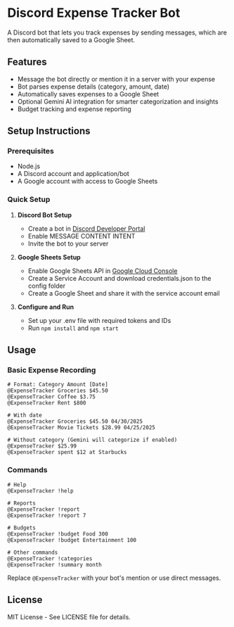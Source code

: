 # Discord Expense Tracker Bot

A Discord bot that lets you track expenses by sending messages, which are then automatically saved to a Google Sheet.

## Features

- Message the bot directly or mention it in a server with your expense
- Bot parses expense details (category, amount, date)
- Automatically saves expenses to a Google Sheet
- Optional Gemini AI integration for smarter categorization and insights
- Budget tracking and expense reporting

## Setup Instructions

### Prerequisites

- Node.js
- A Discord account and application/bot
- A Google account with access to Google Sheets

### Quick Setup

1. **Discord Bot Setup**

   - Create a bot in [Discord Developer Portal](https://discord.com/developers/applications)
   - Enable MESSAGE CONTENT INTENT
   - Invite the bot to your server

2. **Google Sheets Setup**

   - Enable Google Sheets API in [Google Cloud Console](https://console.cloud.google.com/)
   - Create a Service Account and download credentials.json to the config folder
   - Create a Google Sheet and share it with the service account email

3. **Configure and Run**
   - Set up your .env file with required tokens and IDs
   - Run `npm install` and `npm start`

## Usage

### Basic Expense Recording

```
# Format: Category Amount [Date]
@ExpenseTracker Groceries $45.50
@ExpenseTracker Coffee $3.75
@ExpenseTracker Rent $800

# With date
@ExpenseTracker Groceries $45.50 04/30/2025
@ExpenseTracker Movie Tickets $28.99 04/25/2025

# Without category (Gemini will categorize if enabled)
@ExpenseTracker $25.99
@ExpenseTracker spent $12 at Starbucks
```

### Commands

```
# Help
@ExpenseTracker !help

# Reports
@ExpenseTracker !report
@ExpenseTracker !report 7

# Budgets
@ExpenseTracker !budget Food 300
@ExpenseTracker !budget Entertainment 100

# Other commands
@ExpenseTracker !categories
@ExpenseTracker !summary month
```

Replace `@ExpenseTracker` with your bot's mention or use direct messages.

## License

MIT License - See LICENSE file for details.
